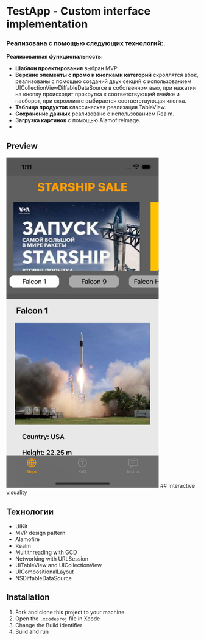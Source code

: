 # TestApp - Custom interface implementation

### Реализована с помощью следующих технологий:. ###

**Реализованная функциональность:** 
 * **Шаблон проектирования** выбран MVP.
 * **Верхние элементы с промо и кнопками категорий** скроллятся вбок, реализованы с помощью созданий двух секций с использованием UICollectionViewDiffableDataSource в собственном вью, при нажатии на кнопку происходит прокрутка к соответствующей ячейке и наоборот, при скроллинге выбирается соответствующая кнопка.
 * **Таблица продуктов** классическая реализация TableView.
 * **Сохранение данных** реализовано с использованием Realm.
 * **Загрузка картинок** с помощью AlamofireImage.
 * 
 
## Preview
<img src= "https://github.com/GregoryDushin/TestApp/blob/main/testAppScreen1.png" width="400">
## Interactive visuality

## Технологии

* UIKit
* MVP design pattern
* Alamofire
* Realm
* Multithreading with GCD
* Networking with URLSession
* UITableView and UICollectionView
* UICompositionalLayout
* NSDiffableDataSource

## Installation
1. Fork and clone this project to your machine
2. Open the `.xcodeproj` file in Xcode
3. Change the Build identifier
4. Build and run
